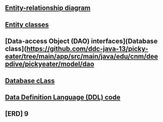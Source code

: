 ## [Entity-relationship diagram](erd.md)

## [Entity classes](https://github.com/ddc-java-13/picky-eater/tree/main/app/src/main/java/edu/cnm/deepdive/pickyeater/model/entity)

## [Data-access Object (DAO) interfaces](Database class](https://github.com/ddc-java-13/picky-eater/tree/main/app/src/main/java/edu/cnm/deepdive/pickyeater/model/dao

## [Database cLass](https://github.com/ddc-java-13/picky-eater/blob/main/app/src/main/java/edu/cnm/deepdive/pickyeater/service/PickyEaterDatabase.java)

## [Data Definition Language (DDL) code](ddl.sql)

## [ERD] 9






